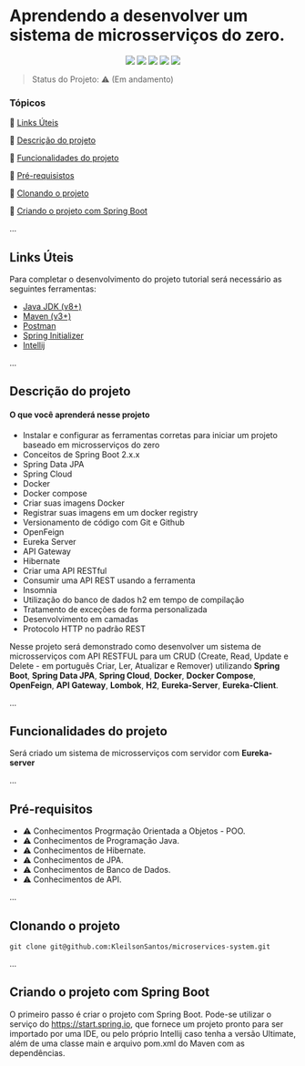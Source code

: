 # Aprendendo a desenvolver um sistema de microsserviços do zero.

<p align="center">
<img src="https://img.shields.io/static/v1?label=java&message=Programming%20languages&color=red&style=for-the-badge&logo=JAVA"/>
<img src="https://img.shields.io/static/v1?label=spring%20boot&message=Framework&color=green&style=for-the-badge&logo=SPRING%20BOOT"/>
<img src="https://img.shields.io/static/v1?label=maven&message=Apache%20Maven%20Project&color=pink&style=for-the-badge&logo=MAVEN"/>
<img src="http://img.shields.io/static/v1?label=License&message=MIT&color=green&style=for-the-badge&logo=LICENSE"/>
<img src="http://img.shields.io/static/v1?label=STATUS&message=EM andamento&color=purple&style=for-the-badge&logo=FINALIZADO"/>
 </p>
 
<!-- > Status do Projeto: :heavy_check_mark: :warning: (Finalizado) -->
> Status do Projeto: :warning: (Em andamento) 
### Tópicos
:small_blue_diamond: [Links Úteis](#links-úteis)

:small_blue_diamond: [Descrição do projeto](#descrição-do-projeto)

:small_blue_diamond: [Funcionalidades do projeto](#funcionalidades-do-projeto)

:small_blue_diamond: [Pré-requisistos](#descrição-do-projeto)

:small_blue_diamond: [Clonando o projeto](#clonando-o-projeto)

:small_blue_diamond: [Criando o projeto com Spring Boot](#criando-o-projeto-com-spring-boot)

...

## Links Úteis

Para completar o desenvolvimento do projeto tutorial será necessário as seguintes ferramentas:

- [Java JDK (v8+)](https://www.oracle.com/technetwork/java/javase/downloads/index.html)
- [Maven (v3+)](https://maven.apache.org/download.cgi)
- [Postman](https://www.getpostman.com)
- [Spring Initializer](https://start.spring.io/)
- [Intellij](https://www.jetbrains.com/idea/download/?section=linux)

...

## Descrição do projeto

#### O que você aprenderá nesse projeto

- Instalar e configurar as ferramentas corretas para iniciar um projeto baseado em microsserviços do zero
- Conceitos de Spring Boot 2.x.x
- Spring Data JPA
- Spring Cloud
- Docker
- Docker compose
- Criar suas imagens Docker
- Registrar suas imagens em um docker registry
- Versionamento de código com Git e Github
- OpenFeign
- Eureka Server
- API Gateway
- Hibernate
- Criar uma API RESTful
- Consumir uma API REST usando a ferramenta
- Insomnia
- Utilização do banco de dados h2 em tempo de compilação
- Tratamento de exceções de forma personalizada
- Desenvolvimento em camadas
- Protocolo HTTP no padrão REST

Nesse projeto será demonstrado como desenvolver um sistema de microsserviços com API RESTFUL para um CRUD (Create, Read, Update e Delete - em português Criar, Ler, Atualizar e Remover) utilizando **Spring Boot**, **Spring Data JPA**, **Spring Cloud**, **Docker**, **Docker Compose**, **OpenFeign**, **API Gateway**, **Lombok**, **H2**, **Eureka-Server**, **Eureka-Client**.

...

## Funcionalidades do projeto

Será criado um sistema de microsserviços com servidor com **Eureka-server**

...

## Pré-requisitos

- :warning: Conhecimentos Progrmação Orientada a Objetos - POO.
- :warning: Conhecimentos de Programação Java.
- :warning: Conhecimentos de Hibernate.
- :warning: Conhecimentos de JPA.
- :warning: Conhecimentos de Banco de Dados.
- :warning: Conhecimentos de API.

...

## Clonando o projeto

```
git clone git@github.com:KleilsonSantos/microservices-system.git
```
...


## Criando o projeto com Spring Boot

O primeiro passo é criar o projeto com Spring Boot. Pode-se utilizar o serviço do https://start.spring.io, que fornece um projeto pronto para ser importado por uma IDE, ou pelo próprio Intellij caso tenha a versão Ultimate, além de uma classe main e arquivo pom.xml do Maven com as dependências. 

